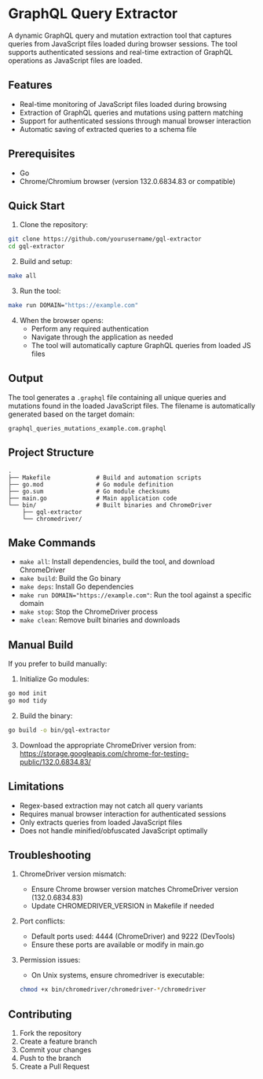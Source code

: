 # GraphQL Query Extractor

A dynamic GraphQL query and mutation extraction tool that captures queries from JavaScript files loaded during browser sessions. The tool supports authenticated sessions and real-time extraction of GraphQL operations as JavaScript files are loaded.

## Features

- Real-time monitoring of JavaScript files loaded during browsing
- Extraction of GraphQL queries and mutations using pattern matching
- Support for authenticated sessions through manual browser interaction
- Automatic saving of extracted queries to a schema file

## Prerequisites

- Go
- Chrome/Chromium browser (version 132.0.6834.83 or compatible)

## Quick Start

1. Clone the repository:
```bash
git clone https://github.com/yourusername/gql-extractor
cd gql-extractor
```

2. Build and setup:
```bash
make all
```

3. Run the tool:
```bash
make run DOMAIN="https://example.com"
```

4. When the browser opens:
   - Perform any required authentication
   - Navigate through the application as needed
   - The tool will automatically capture GraphQL queries from loaded JS files


## Output

The tool generates a `.graphql` file containing all unique queries and mutations found in the loaded JavaScript files. The filename is automatically generated based on the target domain:
```
graphql_queries_mutations_example.com.graphql
```

## Project Structure
```
.
├── Makefile             # Build and automation scripts
├── go.mod               # Go module definition
├── go.sum               # Go module checksums
├── main.go              # Main application code
└── bin/                 # Built binaries and ChromeDriver
    ├── gql-extractor
    └── chromedriver/
```

## Make Commands

- `make all`: Install dependencies, build the tool, and download ChromeDriver
- `make build`: Build the Go binary
- `make deps`: Install Go dependencies
- `make run DOMAIN="https://example.com"`: Run the tool against a specific domain
- `make stop`: Stop the ChromeDriver process
- `make clean`: Remove built binaries and downloads

## Manual Build

If you prefer to build manually:

1. Initialize Go modules:
```bash
go mod init
go mod tidy
```

2. Build the binary:
```bash
go build -o bin/gql-extractor
```

3. Download the appropriate ChromeDriver version from:
   https://storage.googleapis.com/chrome-for-testing-public/132.0.6834.83/

## Limitations

- Regex-based extraction may not catch all query variants
- Requires manual browser interaction for authenticated sessions
- Only extracts queries from loaded JavaScript files
- Does not handle minified/obfuscated JavaScript optimally

## Troubleshooting

1. ChromeDriver version mismatch:
   - Ensure Chrome browser version matches ChromeDriver version (132.0.6834.83)
   - Update CHROMEDRIVER_VERSION in Makefile if needed

2. Port conflicts:
   - Default ports used: 4444 (ChromeDriver) and 9222 (DevTools)
   - Ensure these ports are available or modify in main.go

3. Permission issues:
   - On Unix systems, ensure chromedriver is executable:
   ```bash
   chmod +x bin/chromedriver/chromedriver-*/chromedriver
   ```

## Contributing

1. Fork the repository
2. Create a feature branch
3. Commit your changes
4. Push to the branch
5. Create a Pull Request
